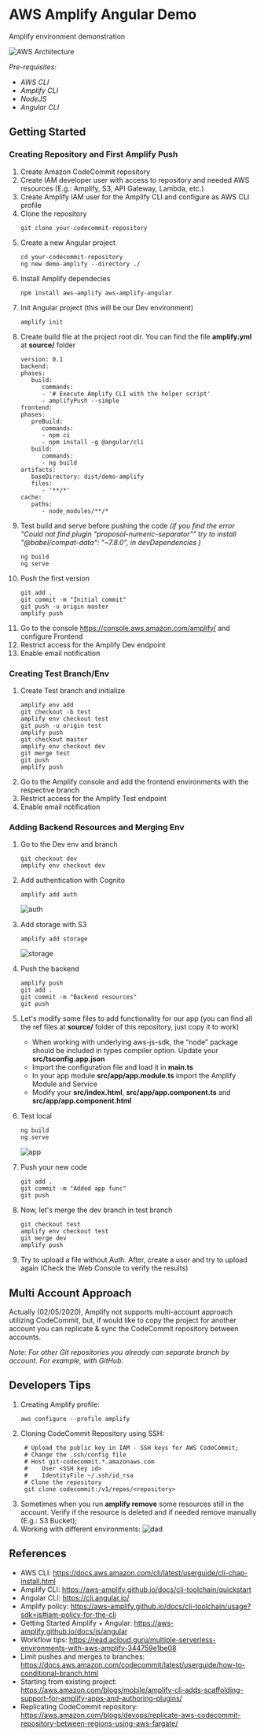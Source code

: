 # AWS Amplify Angular Demo

Amplify environment demonstration

![AWS Architecture](images/Amplify.jpg)

_Pre-requisites:_

- _AWS CLI_
- _Amplify CLI_
- _NodeJS_
- _Angular CLI_

## Getting Started

### Creating Repository and First Amplify Push

1. Create Amazon CodeCommit repository
2. Create IAM developer user with access to repository and needed AWS resources (E.g.: Amplify, S3, API Gateway, Lambda, etc.)
3. Create Amplify IAM user for the Amplify CLI and configure as AWS CLI profile
4. Clone the repository
   ```
   git clone your-codecommit-repository
   ```
5. Create a new Angular project
   ```
   cd your-codecommit-repository
   ng new demo-amplify --directory ./
   ```
6. Install Amplify dependecies
   ```
   npm install aws-amplify aws-amplify-angular
   ```
7. Init Angular project (this will be our Dev environment)
   ```
   amplify init
   ```
8. Create build file at the project root dir. You can find the file **amplify.yml** at **source/** folder
   ```
   version: 0.1
   backend:
   phases:
      build:
         commands:
         - '# Execute Amplify CLI with the helper script'
         - amplifyPush --simple
   frontend:
   phases:
      preBuild:
         commands:
         - npm ci
         - npm install -g @angular/cli
      build:
         commands:
         - ng build
   artifacts:
      baseDirectory: dist/demo-amplify
      files:
         - '**/*'
   cache:
      paths:
         - node_modules/**/*
   ```
9. Test build and serve before pushing the code _(if you find the error "Could not find plugin "proposal-numeric-separator"" try to install "@babel/compat-data": "~7.8.0", in devDependencies )_
   ```
   ng build
   ng serve
   ```
10. Push the first version
    ```
    git add .
    git commit -m "Initial commit"
    git push -u origin master
    amplify push
    ```
11. Go to the console https://console.aws.amazon.com/amplify/ and configure Frontend
12. Restrict access for the Amplify Dev endpoint
13. Enable email notification

### Creating Test Branch/Env

1. Create Test branch and initialize
   ```
   amplify env add
   git checkout -b test
   amplify env checkout test
   git push -u origin test
   amplify push
   git checkout master
   amplify env checkout dev
   git merge test
   git push
   amplify push
   ```
2. Go to the Amplify console and add the frontend environments with the respective branch
3. Restrict access for the Amplify Test endpoint
4. Enable email notification

### Adding Backend Resources and Merging Env

1. Go to the Dev env and branch
   ```
   git checkout dev
   amplify env checkout dev
   ```
2. Add authentication with Cognito

   ```
   amplify add auth
   ```

   ![auth](./images/Auth.png)

3. Add storage with S3

   ```
   amplify add storage
   ```

   ![storage](./images/Storage.png)

4. Push the backend
   ```
   amplify push
   git add .
   git commit -m "Backend resources"
   git push
   ```
5. Let's modify some files to add functionality for our app (you can find all the ref files at **source/** folder of this repository, just copy it to work)
   - When working with underlying aws-js-sdk, the “node” package should be included in types compiler option. Update your **src/tsconfig.app.json**
   - Import the configuration file and load it in **main.ts**
   - In your app module **src/app/app.module.ts** import the Amplify Module and Service
   - Modify your **src/index.html**, **src/app/app.component.ts** and **src/app/app.component.html**
6. Test local

   ```
   ng build
   ng serve
   ```

   ![app](./images/App.png)

7. Push your new code
   ```
   git add .
   git commit -m "Added app func"
   git push
   ```
8. Now, let's merge the dev branch in test branch
   ```
   git checkout test
   amplify env checkout test
   git merge dev
   amplify push
   ```
9. Try to upload a file without Auth. After, create a user and try to upload again (Check the Web Console to verify the results)

## Multi Account Approach

Actually (02/05/2020), Amplify not supports multi-account approach utilizing CodeCommit, but, if would like to copy the project for another account you can replicate & sync the CodeCommit repository between accounts.

_Note: For other Git repositories you already can separate branch by account. For example, with GitHub._

## Developers Tips

1. Creating Amplify profile:
   ```
   aws configure --profile amplify
   ```
2. Cloning CodeCommit Repository using SSH:
   ```
    # Upload the public key in IAM - SSH keys for AWS CodeCommit;
    # Change the .ssh/config file
    # Host git-codecommit.*.amazonaws.com
    #    User <SSH key id>
    #    IdentityFile ~/.ssh/id_rsa
    # Clone the repository
    git clone codecommit:/v1/repos/<repository>
   ```
3. Sometimes when you run **amplify remove** some resources still in the account. Verify if the resource is deleted and if needed remove manually (E.g.: S3 Bucket);
4. Working with different environments:
   ![dad](images/AmplifyEnvAddDeploySwitching.jpg)

## References

- AWS CLI: https://docs.aws.amazon.com/cli/latest/userguide/cli-chap-install.html
- Amplify CLI: https://aws-amplify.github.io/docs/cli-toolchain/quickstart
- Angular CLI: https://cli.angular.io/
- Amplify policy: https://aws-amplify.github.io/docs/cli-toolchain/usage?sdk=js#iam-policy-for-the-cli
- Getting Started Amplify + Angular: https://aws-amplify.github.io/docs/js/angular
- Workflow tips: https://read.acloud.guru/multiple-serverless-environments-with-aws-amplify-344759e1be08
- Limit pushes and merges to branches: https://docs.aws.amazon.com/codecommit/latest/userguide/how-to-conditional-branch.html
- Starting from existing project: https://aws.amazon.com/blogs/mobile/amplify-cli-adds-scaffolding-support-for-amplify-apps-and-authoring-plugins/
- Replicating CodeCommit repository: https://aws.amazon.com/blogs/devops/replicate-aws-codecommit-repository-between-regions-using-aws-fargate/
